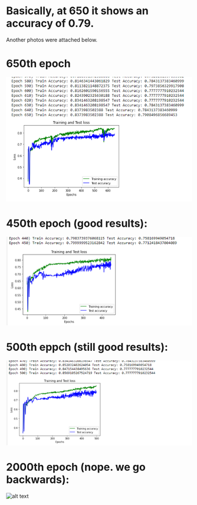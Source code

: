 # Basically, at 650 it shows an accuracy of 0.79.  
Another photos were attached below.
# 650th epoch
![alt text](Fits_epoch650.png)  



# 450th epoch (good results):
![alt text](Fits_epoch450.png) 


# 500th eppch (still good results): 
![alt text](Fits_epoch500.png) 


# 2000th epoch (nope. we go backwards): 
![alt text](Fits_epoch2000.png)
